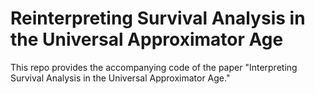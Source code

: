 # Reinterpreting Survival Analysis in the Universal Approximator Age
This repo provides the accompanying code of the paper "Interpreting Survival Analysis in the Universal Approximator Age."
